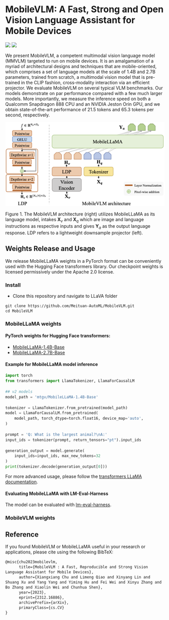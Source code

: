 #  MobileVLM: A Fast, Strong and Open Vision Language Assistant for Mobile Devices

<a href='https://github.com/Meituan-AutoML/MobileVLM'><img src='https://img.shields.io/badge/Project-Page-Green'></a>
<a href='https://arxiv.org/pdf/2312.16886.pdf'><img src='https://img.shields.io/badge/Paper-Arxiv-red'></a>

We present MobileVLM, a competent multimodal vision language model (MMVLM) targeted to run on mobile devices. It is an amalgamation of a myriad of architectural designs and techniques that are mobile-oriented, which comprises a set of language models at the scale of 1.4B and 2.7B parameters, trained from scratch, a multimodal vision model that is pre-trained in the CLIP fashion, cross-modality interaction via an efficient projector. We evaluate MobileVLM on several typical VLM benchmarks. Our models demonstrate on par performance compared with a few much larger models. More importantly, we measure the inference speed on both a Qualcomm Snapdragon 888 CPU and an NVIDIA Jeston Orin GPU, and we obtain state-of-the-art performance of 21.5 tokens and 65.3 tokens per second, respectively.

![MobileVLM Architecture](mobilellava.png)

Figure 1. The MobileVLM architecture (right) utilizes MobileLLaMA as its language model, intakes $\mathbf{X}_v$ and $\mathbf{X}_q$ which are image and language instructions as respective inputs and gives $\mathbf{Y}_a$ as the output language response. LDP refers to a lightweight downsample projector (left).

## Weights Release and Usage
We release MobileLLaMA weights in a PyTorch format can be conveniently used with the Hugging Face transformers library. Our checkpoint weights is licensed permissively under the Apache 2.0 license.

### Install
- Clone this repository and navigate to LLaVA folder
```shell
git clone https://github.com/Meituan-AutoML/MobileVLM.git
cd MobileVLM
```

### MobileLLaMA weights

#### PyTorch weights for Hugging Face transformers:
- [MobileLLaMA-1.4B-Base](https://huggingface.co/mtgv/MobileLLaMA-1.4B-Base)
- [MobileLLaMA-2.7B-Base](https://huggingface.co/mtgv/MobileLLaMA-2.7B-Base)

#### Example for MobileLLaMA model inference
```python
import torch
from transformers import LlamaTokenizer, LlamaForCausalLM

## v2 models
model_path = 'mtgv/MobileLLaMA-1.4B-Base'

tokenizer = LlamaTokenizer.from_pretrained(model_path)
model = LlamaForCausalLM.from_pretrained(
    model_path, torch_dtype=torch.float16, device_map='auto',
)

prompt = 'Q: What is the largest animal?\nA:'
input_ids = tokenizer(prompt, return_tensors="pt").input_ids

generation_output = model.generate(
    input_ids=input_ids, max_new_tokens=32
)
print(tokenizer.decode(generation_output[0]))
```
For more advanced usage, please follow the [transformers LLaMA documentation](https://huggingface.co/docs/transformers/main/model_doc/llama).

#### Evaluating MobileLLaMA with LM-Eval-Harness
The model can be evaluated with [lm-eval-harness](https://github.com/EleutherAI/lm-evaluation-harness). 


### MobileVLM weights 


## Reference

If you found MobileVLM or MobileLLaMA useful in your research or applications, please cite using the following BibTeX:
```
@misc{chu2023mobilevlm,
      title={MobileVLM : A Fast, Reproducible and Strong Vision Language Assistant for Mobile Devices}, 
      author={Xiangxiang Chu and Limeng Qiao and Xinyang Lin and Shuang Xu and Yang Yang and Yiming Hu and Fei Wei and Xinyu Zhang and Bo Zhang and Xiaolin Wei and Chunhua Shen},
      year={2023},
      eprint={2312.16886},
      archivePrefix={arXiv},
      primaryClass={cs.CV}
}
```